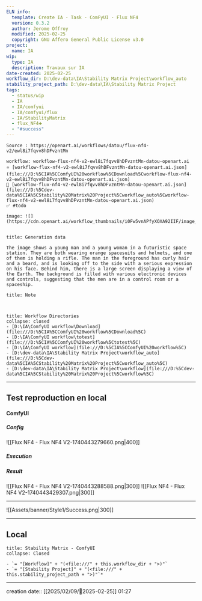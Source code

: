 ```yaml
---
ELN info:
  template: Create IA - Task - ComFyUI - Flux NF4
  version: 0.3.2
  author: Jerome Offroy
  modified: 2025-02-25
  copyright: GNU Affero General Public License v3.0
project:
  name: IA
wip:
  type: IA
  description: Travaux sur IA
date-created: 2025-02-25
workflow_dir: D:\dev-data\IA\Stability Matrix Project\workflow_auto
stability_project_path: D:\dev-data\IA\Stability Matrix Project
tags:
  - status/wip
  - IA
  - IA/comfyui
  - IA/comfyui/flux
  - IA/StabilityMatrix
  - flux_NF4➕
  - "#success"
---
```

```ad-tip
Source : https://openart.ai/workflows/datou/flux-nf4-v2/ewl8i7fqvv8hDFvzntMn

workflow: workflow-flux-nf4-v2-ewl8i7fqvv8hDFvzntMn-datou-openart.ai
⭐ [workflow-flux-nf4-v2-ewl8i7fqvv8hDFvzntMn-datou-openart.ai.json](file:///D:%5CIA%5CComfyUI%20workflow%5CDownload%5Cworkflow-flux-nf4-v2-ewl8i7fqvv8hDFvzntMn-datou-openart.ai.json)
🚧 [workflow-flux-nf4-v2-ewl8i7fqvv8hDFvzntMn-datou-openart.ai.json](file:///D:%5Cdev-data%5CIA%5CStability%20Matrix%20Project%5Cworkflow_auto%5Cworkflow-flux-nf4-v2-ewl8i7fqvv8hDFvzntMn-datou-openart.ai.json)
✅ #todo

image: ![](https://cdn.openart.ai/workflow_thumbnails/i0Fw5vnAPfyXOXA92IIF/image_O8UPcs2W_1723880341291_raw.jpg)


```

````ad-quote
title: Generation data

The image shows a young man and a young woman in a futuristic space station. They are both wearing orange spacesuits and helmets, and one of them is holding a rifle. The man in the foreground has curly hair and a beard, and is looking off to the side with a serious expression on his face. Behind him, there is a large screen displaying a view of the Earth. The background is filled with various electronic devices and controls, suggesting that the men are in a control room or a spaceship.

````

```ad-note
title: Note



```
```ad-info
title: Workflow Directories
collapse: closed
- [D:\IA\ComfyUI workflow\Download](file:///D:%5CIA%5CComfyUI%20workflow%5CDownload%5C)
- [D:\IA\ComfyUI workflow\totest](file:///D:%5CIA%5CComfyUI%20workflow%5Ctotest%5C)
- [D:\IA\ComfyUI workflow](file:///D:%5CIA%5CComfyUI%20workflow%5C)
- [D:\dev-data\IA\Stability Matrix Project\workflow_auto](file:///D:%5Cdev-data%5CIA%5CStability%20Matrix%20Project%5Cworkflow_auto%5C)
- [D:\dev-data\IA\Stability Matrix Project\workflow](file:///D:%5Cdev-data%5CIA%5CStability%20Matrix%20Project%5Cworkflow%5C)
```


---

## Test reproduction en local

#### ComfyUI
##### Config

![[Flux NF4 - Flux NF4 V2-1740443279660.png|400]]

##### Execution
##### Result
![[Flux NF4 - Flux NF4 V2-1740443288588.png|300]]  ![[Flux NF4 - Flux NF4 V2-1740443429307.png|300]]

---

![[Assets/banner/Style1/Success.png|300]]

---
## Local

```ad-tip
title: Stability Matrix - ComfyUI
collapse: Closed

- `= "[Workflow]" + "(<file:///" + this.workflow_dir + ">)"`
- `= "[Stability Project]" + "(<file:///" + this.stability_project_path + ">)"`*
```

---
creation date:: [[2025/02/09/📒2025-02-25]]  01:27

